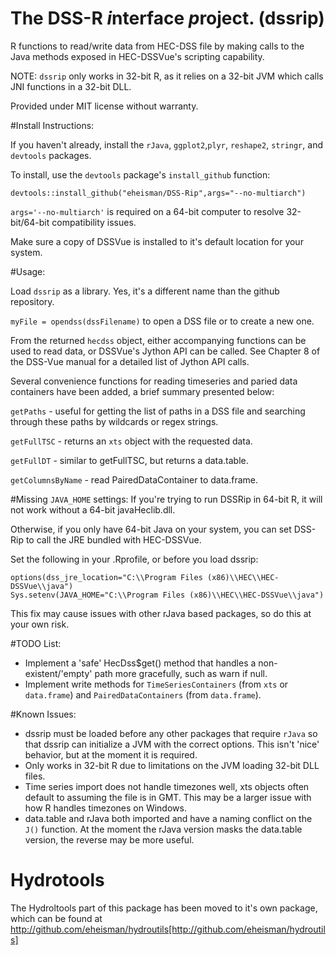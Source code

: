 The DSS-R *i*nterface *p*roject. (dssrip)
=========================================

R functions to read/write data from HEC-DSS file by making calls to the Java methods exposed in HEC-DSSVue's scripting capability.

NOTE: ```dssrip``` only works in 32-bit R, as it relies on a 32-bit JVM which calls JNI functions in a 32-bit DLL.

Provided under MIT license without warranty.

#Install Instructions:

If you haven't already, install the ```rJava```, ```ggplot2```,```plyr```, ```reshape2```, ```stringr```, and ```devtools``` packages.

To install, use the ```devtools``` package's ```install_github``` function:
```
devtools::install_github("eheisman/DSS-Rip",args="--no-multiarch")
```

```args='--no-multiarch'``` is required on a 64-bit computer to resolve 32-bit/64-bit compatibility issues.

Make sure a copy of DSSVue is installed to it's default location for your system.

#Usage:

Load ```dssrip``` as a library.  Yes, it's a different name than the github repository.

```myFile = opendss(dssFilename)``` to open a DSS file or to create a new one.  

From the returned ```hecdss``` object, either accompanying functions can be used to read data, or DSSVue's Jython API can be called.  See Chapter 8 of the DSS-Vue manual for a detailed list of Jython API calls.

Several convenience functions for reading timeseries and paried data containers have been added, a brief summary presented below:

```getPaths``` - useful for getting the list of paths in a DSS file and searching through these paths by wildcards or regex strings.

```getFullTSC``` - returns an ```xts``` object with the requested data.

```getFullDT``` - similar to getFullTSC, but returns a data.table.

```getColumnsByName``` - read PairedDataContainer to data.frame.

#Missing ```JAVA_HOME``` settings:
If you're trying to run DSSRip in 64-bit R, it will not work without a 64-bit javaHeclib.dll.

Otherwise, if you only have 64-bit Java on your system, you can set DSS-Rip to call the JRE bundled with HEC-DSSVue.

Set the following in your .Rprofile, or before you load dssrip:

```
options(dss_jre_location="C:\\Program Files (x86)\\HEC\\HEC-DSSVue\\java")
Sys.setenv(JAVA_HOME="C:\\Program Files (x86)\\HEC\\HEC-DSSVue\\java")
```

This fix may cause issues with other rJava based packages, so do this at your own risk.


#TODO List:
- Implement a 'safe' HecDss$get() method that handles a non-existent/'empty' path more gracefully, such as warn if null.
- Implement write methods for ```TimeSeriesContainers``` (from ```xts``` or ```data.frame```) and ```PairedDataContainers``` (from ```data.frame```).

#Known Issues:
- dssrip must be loaded before any other packages that require ```rJava``` so that dssrip can initialize a JVM with the correct options.  This isn't 'nice' behavior, but at the moment it is required.
- Only works in 32-bit R due to limitations on the JVM loading 32-bit DLL files.
- Time series import does not handle timezones well, xts objects often default to assuming the file is in GMT.  This may be a larger issue with how R handles timezones on Windows.
- data.table and rJava both imported and have a naming conflict on the ```J()``` function.  At the moment the rJava version masks the data.table version, the reverse may be more useful.

# Hydrotools
The Hydroltools part of this package has been moved to it's own package, which can be found at http://github.com/eheisman/hydroutils[http://github.com/eheisman/hydroutils]
